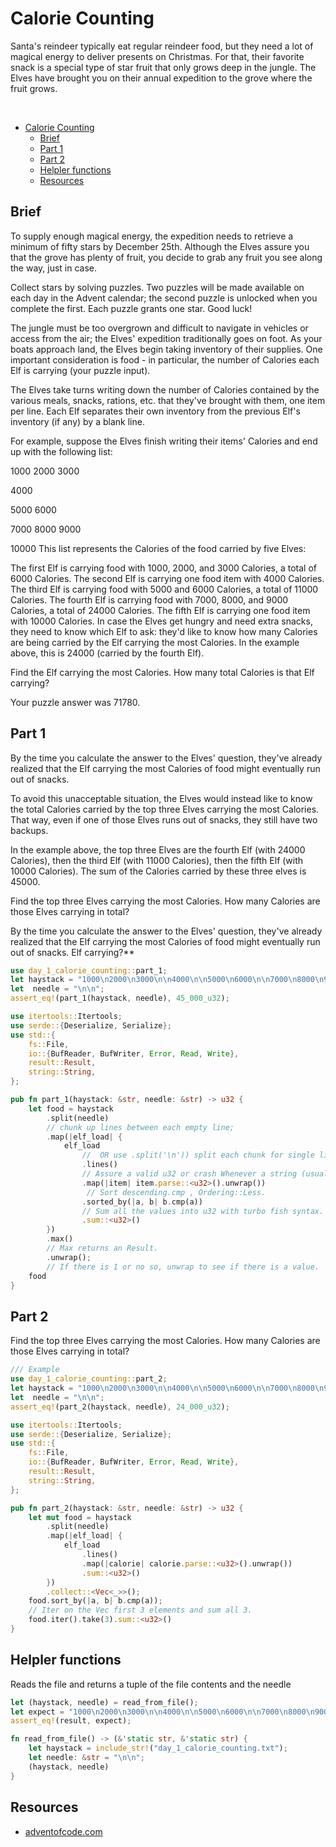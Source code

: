 # Calorie Counting

Santa's reindeer typically eat regular reindeer food, but they need a lot of
magical energy to deliver presents on Christmas. For that, their favorite snack
is a special type of star fruit that only grows deep in the jungle. The Elves
have brought you on their annual expedition to the grove where the fruit grows.  

</br>

- [Calorie Counting](#calorie-counting)
  - [Brief](#brief)
  - [Part 1](#part-1)
  - [Part 2](#part-2)
  - [Helpler functions](#helpler-functions)
  - [Resources](#resources)

## Brief

To supply enough magical energy, the expedition needs to retrieve a minimum of
fifty stars by December 25th. Although the Elves assure you that the grove has
plenty of fruit, you decide to grab any fruit you see along the way, just in
case.

Collect stars by solving puzzles. Two puzzles will be made available on each day
in the Advent calendar; the second puzzle is unlocked when you complete the
first. Each puzzle grants one star. Good luck!

The jungle must be too overgrown and difficult to navigate in vehicles or access
from the air; the Elves' expedition traditionally goes on foot. As your boats
approach land, the Elves begin taking inventory of their supplies. One important
consideration is food - in particular, the number of Calories each Elf is
carrying (your puzzle input).

The Elves take turns writing down the number of Calories contained by the
various meals, snacks, rations, etc. that they've brought with them, one item
per line. Each Elf separates their own inventory from the previous Elf's
inventory (if any) by a blank line.

For example, suppose the Elves finish writing their items' Calories and end up
with the following list:

1000
2000
3000

4000

5000
6000

7000
8000
9000

10000
This list represents the Calories of the food carried by five Elves:

The first Elf is carrying food with 1000, 2000, and 3000 Calories, a total of 6000 Calories.
The second Elf is carrying one food item with 4000 Calories.
The third Elf is carrying food with 5000 and 6000 Calories, a total of 11000 Calories.
The fourth Elf is carrying food with 7000, 8000, and 9000 Calories, a total of 24000 Calories.
The fifth Elf is carrying one food item with 10000 Calories.
In case the Elves get hungry and need extra snacks, they need to know which Elf to ask: they'd like to know how many Calories are being carried by the Elf carrying the most Calories. In the example above, this is 24000 (carried by the fourth Elf).

Find the Elf carrying the most Calories. How many total Calories is that Elf carrying?

Your puzzle answer was 71780.

## Part 1

By the time you calculate the answer to the Elves' question, they've already
realized that the Elf carrying the most Calories of food might eventually run
out of snacks.

To avoid this unacceptable situation, the Elves would instead like to know the
total Calories carried by the top three Elves carrying the most Calories. That
way, even if one of those Elves runs out of snacks, they still have two backups.

In the example above, the top three Elves are the fourth Elf (with 24000
Calories), then the third Elf (with 11000 Calories), then the fifth Elf (with
10000 Calories). The sum of the Calories carried by these three elves is 45000.

Find the top three Elves carrying the most Calories. How many Calories are those
Elves carrying in total?

By the time you calculate the answer to the Elves' question, they've already
realized that the Elf carrying the most Calories of food might eventually run
out of snacks.
Elf carrying?**

<!-- # Examples -->

```rust
use day_1_calorie_counting::part_1;
let haystack = "1000\n2000\n3000\n\n4000\n\n5000\n6000\n\n7000\n8000\n9000\n\n10000");
let  needle = "\n\n";
assert_eq!(part_1(haystack, needle), 45_000_u32);
```

```rust
use itertools::Itertools;
use serde::{Deserialize, Serialize};
use std::{
    fs::File,
    io::{BufReader, BufWriter, Error, Read, Write},
    result::Result,
    string::String,
};

pub fn part_1(haystack: &str, needle: &str) -> u32 {
    let food = haystack
        .split(needle)
        // chunk up lines between each empty line;
        .map(|elf_load| {
            elf_load
                //  OR use .split('\n')) split each chunk for single line.
                .lines()
                // Assure a valid u32 or crash Whenever a string (usually an empty line) can;t be parsed return error and skip.// Parse string into u32 to Result.
                .map(|item| item.parse::<u32>().unwrap())
                 // Sort descending.cmp , Ordering::Less.
                .sorted_by(|a, b| b.cmp(a))
                // Sum all the values into u32 with turbo fish syntax.
                .sum::<u32>()
        })
        .max()
        // Max returns an Result.
        .unwrap();
        // If there is 1 or no so, unwrap to see if there is a value.
    food
}
```

## Part 2

Find the top three Elves carrying the most Calories. How many Calories are
those Elves carrying in total?

```rust
/// Example
use day_1_calorie_counting::part_2;
let haystack = "1000\n2000\n3000\n\n4000\n\n5000\n6000\n\n7000\n8000\n9000\n\n10000");
let  needle = "\n\n";
assert_eq!(part_2(haystack, needle), 24_000_u32);
```

```rust
use itertools::Itertools;
use serde::{Deserialize, Serialize};
use std::{
    fs::File,
    io::{BufReader, BufWriter, Error, Read, Write},
    result::Result,
    string::String,
};

pub fn part_2(haystack: &str, needle: &str) -> u32 {
    let mut food = haystack
        .split(needle)
        .map(|elf_load| {
            elf_load
                .lines()
                .map(|calorie| calorie.parse::<u32>().unwrap())
                .sum::<u32>()
        })
        .collect::<Vec<_>>();
    food.sort_by(|a, b| b.cmp(a));
    // Iter on the Vec first 3 elements and sum all 3.
    food.iter().take(3).sum::<u32>()
}
```

## Helpler functions

Reads the file and returns a tuple of the file contents and the needle

```rust
let (haystack, needle) = read_from_file();
let expect = "1000\n2000\n3000\n\n4000\n\n5000\n6000\n\n7000\n8000\n9000\n\n10000";
assert_eq!(result, expect);
```

```rust
fn read_from_file() -> (&'static str, &'static str) {
    let haystack = include_str!("day_1_calorie_counting.txt");
    let needle: &str = "\n\n";
    (haystack, needle)
}
```

## Resources

- [adventofcode.com](https://adventofcode.com/2022/day/1)
